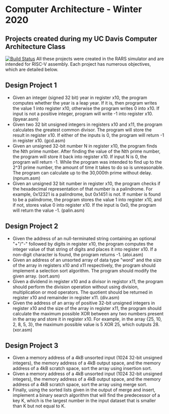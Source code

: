 # Computer Architecture - Winter 2020
## Projects created during my UC Davis Computer Architecture Class

[![Build Status](https://travis-ci.org/joemccann/dillinger.svg?branch=master)](https://travis-ci.org/joemccann/dillinger)
All these projects were created in the RARS simulator and are intended for RISC-V assembly. Each project has numerous objectives, which are detailed below.

## Design Project 1
- Given an integer (signed 32 bit) year in register x10, the program computes whether the year is a leap year. If it is, then program writes the value 1 into register x10, otherwise the program writes 0 into x10. If input is not a positive integer, program will write -1 into register x10. (lpyear.asm)
- Given two 32 bit unsigned integers in registers x10 and x11, the program calculates the greatest common divisor. The program will store the result in register x10. If either of the inputs is 0, the program will return -1 in register x10. (gcd.asm)
- Given an unsigned 32-bit number N in register x10, the program finds the Nth prime number. After finding the value of the Nth prime number, the program will store it back into register x10. If input N is 0, the program will return -1. While the program was intended to find up to the 2^31 prime number, the amount of time it takes to do so is unreasonable. The program can calculate up to the 30,000th prime without delay. (npnum.asm)
- Given an unsigned 32 bit number in register x10, the program checks if the hexadecimal representation of that number is a palindrome. For example, 0x12321 is a palindrome, but 0x1451 is not. If number is found to be a palindrome, the program stores the value 1 into register x10, and if not, stores value 0 into register x10. If the input is 0x0, the program will return the value -1. (palin.asm)

## Design Project 2
- Given the address of an null-terminated string containing an optional "+"/"-" followed by digits in register x10, the program computes the integer value of that string of digits and places it into register x10. If a non-digit character is found, the program returns -1. (atoi.asm)
- Given an address of an unsorted array of data type "word" and the size of the array in registers x10 and x11 respectively, the program should implement a selection sort algorithm. The program should modify the given array. (sort.asm)
- Given a dividend in register x10 and a divisor in registor x11, the program should perform the division operation without using division, multiplication or mod operators. The quotient should be returned in register x10 and remainder in register x11. (div.asm)
- Given the address of an array of positive 32-bit unsigned integers in register x10 and the size of the array in register x11, the program should calculate the maximum possible XOR between any two numbers present in the array and store it in register x10. For example, in the array {25, 10, 2, 8, 5, 3}, the maximum possible value is 5 XOR 25, which outputs 28. (xor.asm)

## Design Project 3
- Given a memory address of a 4kB unsorted input (1024 32-bit unsigned integers), the memory address of a 4kB output space, and the memory address of a 4kB scratch space, sort the array using insertion sort.
- Given a memory address of a 4kB unsorted input (1024 32-bit unsigned integers), the memory address of a 4kB output space, and the memory address of a 4kB scratch space, sort the array using merge sort.
- Finally, using the sorted lists given in the output of merge and insert, implement a binary search algorithm that will find the predecessor of a key K, which is the largest number in the input dataset that is smaller than K but not equal to K. 

